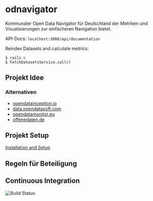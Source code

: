 # odnavigator
Kommunaler Open Data Navigator für Deutschland der Metriken und Visualisierungen zur einfacheren Navigation bietet.

API-Docs: ```localhost:3000/api/documentation```

Reindex Datasets and calculate metrics:
```shell
$ rails c
$ FetchDatasetsService.call()
```

## Projekt Idee

### Alternativen
- [opendatainception.io](https://opendatainception.io)
- [data.opendatasoft.com](https://data.opendatasoft.com/pages/home/)
- [opendatamonitor.eu](https://www.opendatamonitor.eu)
- [offenedaten.de](https://www.offenedaten.de)


## Projekt Setup
[Installation and Setup](https://github.com/jkimmeyer/odnavigator/blob/master/doc/install.md)

## Regeln für Beteiligung


## Continuous Integration
![Build Status](https://travis-ci.com/jkimmeyer/odnavigator.svg?token=RNrpHhqDGiujTBgM6w2s&branch=master)
